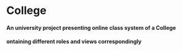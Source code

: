 # College
#### An university project presenting online class system of a College
#### ontaining different roles and views correspondingly
